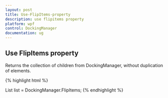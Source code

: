 ```yaml
---
layout: post
title: Use-FlipItems-property
description: use flipitems property
platform: wpf
control: DockingManager
documentation: ug
---
```


## Use FlipItems property

Returns the collection of children from DockingManager, without duplication of elements.



{% highlight html %}

List<FrameworkElement> list = DockingManager.FlipItems;
{% endhighlight  %}


